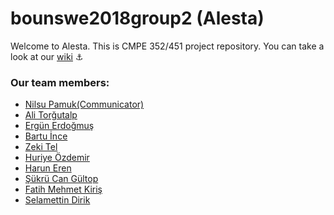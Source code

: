 # bounswe2018group2 (Alesta)

Welcome to Alesta. This is CMPE 352/451 project repository. You can take a look at our [wiki](https://github.com/bounswe/bounswe2018group2/wiki) :anchor:

### Our team members:
* [Nilsu Pamuk(Communicator)]()
* [Ali Torğutalp](https://github.com/bounswe/bounswe2018group2/wiki/aliturgutalp)
* [Ergün Erdoğmuş]()
* [Bartu İnce]()
* [Zeki Tel]()
* [Huriye Özdemir]()
* [Harun Eren]()
* [Şükrü Can Gültop]()
* [Fatih Mehmet Kiriş]()
* [Selamettin Dirik]()
